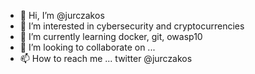 - 👋 Hi, I’m @jurczakos
- 👀 I’m interested in cybersecurity and cryptocurrencies
- 🌱 I’m currently learning docker, git, owasp10
- 💞️ I’m looking to collaborate on ...
- 📫 How to reach me ... twitter @jurczakos 

<!---
jurczakos/jurczakos is a ✨ special ✨ repository because its `README.md` (this file) appears on your GitHub profile.
You can click the Preview link to take a look at your changes.
--->
